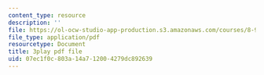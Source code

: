 ```yaml
---
content_type: resource
description: ''
file: https://ol-ocw-studio-app-production.s3.amazonaws.com/courses/8-962-general-relativity-spring-2020/07ec1f0c803a14a712004279dc892639_R2vL2wLqGYg.pdf
file_type: application/pdf
resourcetype: Document
title: 3play pdf file
uid: 07ec1f0c-803a-14a7-1200-4279dc892639
---
```

